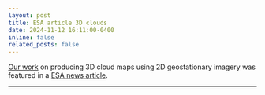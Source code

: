 ```yaml
---
layout: post
title: ESA article 3D clouds
date: 2024-11-12 16:11:00-0400
inline: false
related_posts: false
---
```


[Our work](https://emdiazsal83.github.io/projects/FDL_2024/) on producing 3D cloud maps using 2D geostationary imagery was featured in a [ESA news article](https://www.esa.int/Applications/Observing_the_Earth/Space_for_our_climate/AI-powered_satellite_data_reveals_clouds_in_3D).  

---


